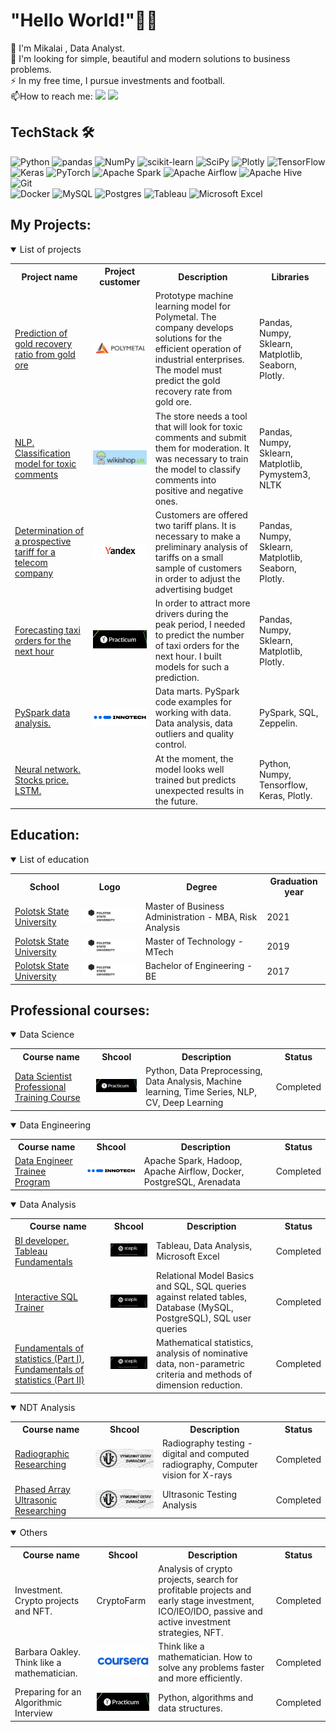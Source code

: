 # "Hello World!"👨‍💻
:wave: I'm Mikalai , Data Analyst.     
:telescope: I'm looking for simple, beautiful and modern solutions to business problems.   
:zap: In my free time, I pursue investments and football.     
:mailbox:How to reach me:  <a href="https://linkedin.com/in/mikalai-rozum-b6b068235"><img src="https://img.shields.io/badge/-mikalai.rozum-0077B5?style=flat&logo=Linkedin&logoColor=white"/></a>
<a href="mikalai.rozum@gmail.com"><img src="https://img.shields.io/badge/-mikalai.rozum@gmail.com-D14836?style=flat&logo=Gmail&logoColor=white"/></a>
## TechStack 🛠️
![Python](https://img.shields.io/static/v1?style=for-the-badge&message=Python&color=3776AB&logo=Python&logoColor=FFFFFF&label=)
![pandas](https://img.shields.io/static/v1?style=for-the-badge&message=pandas&color=150458&logo=pandas&logoColor=FFFFFF&label=)
![NumPy](https://img.shields.io/static/v1?style=for-the-badge&message=NumPy&color=013243&logo=NumPy&logoColor=FFFFFF&label=)
![scikit-learn](https://img.shields.io/badge/scikit--learn-%23F7931E.svg?style=for-the-badge&logo=scikit-learn&logoColor=white)
![SciPy](https://img.shields.io/badge/SciPy-%230C55A5.svg?style=for-the-badge&logo=scipy&logoColor=%white)
![Plotly](https://img.shields.io/badge/Plotly-%233F4F75.svg?style=for-the-badge&logo=plotly&logoColor=white)
![TensorFlow](https://img.shields.io/badge/TensorFlow-%23FF6F00.svg?style=for-the-badge&logo=TensorFlow&logoColor=white)
![Keras](https://img.shields.io/badge/Keras-%23D00000.svg?style=for-the-badge&logo=Keras&logoColor=white)
![PyTorch](https://img.shields.io/badge/PyTorch-%23EE4C2C.svg?style=for-the-badge&logo=PyTorch&logoColor=white)
![Apache Spark](https://img.shields.io/static/v1?style=for-the-badge&message=Apache+Spark&color=E25A1C&logo=Apache+Spark&logoColor=FFFFFF&label=)
![Apache Airflow](https://img.shields.io/static/v1?style=for-the-badge&message=Apache+Airflow&color=017CEE&logo=Apache+Airflow&logoColor=FFFFFF&label=)
![Apache Hive](https://img.shields.io/static/v1?style=for-the-badge&message=Apache+Hive&color=222222&logo=Apache+Hive&logoColor=FDEE21&label=)
![Git](https://img.shields.io/static/v1?style=for-the-badge&message=Git&color=F05032&logo=Git&logoColor=FFFFFF&label=)\
![Docker](https://img.shields.io/static/v1?style=for-the-badge&message=Docker&color=2496ED&logo=Docker&logoColor=FFFFFF&label=)
![MySQL](https://img.shields.io/badge/mysql-%2300f.svg?style=for-the-badge&logo=mysql&logoColor=white)
![Postgres](https://img.shields.io/badge/postgres-%23316192.svg?style=for-the-badge&logo=postgresql&logoColor=white)
![Tableau](https://img.shields.io/static/v1?style=for-the-badge&message=Tableau&color=E97627&logo=Tableau&logoColor=FFFFFF&label=)
![Microsoft Excel](https://img.shields.io/static/v1?style=for-the-badge&message=Microsoft+Excel&color=217346&logo=Microsoft+Excel&logoColor=FFFFFF&label=)

## My Projects:
<details open>
  <summary>List of projects</summary>
<table>
<tr>
  <th>Project name</th>
  <th>Project customer</th>
  <th>Description</th>
  <th>Libraries</th>
</tr> 

<tr>
  <td><a href = "https://github.com/MikalaiRozum/Gold_recovery_model">Prediction of gold recovery ratio from gold ore</a></td>
  <td><img src="https://github.com/MikalaiRozum/Brand/blob/main/Polymetal1.jpg" alt=""></td>
  <td>Prototype machine learning model for Polymetal. The company develops solutions for the efficient operation of industrial enterprises. The model must predict the gold recovery rate from gold ore.</td>
  <td>Pandas, Numpy, Sklearn, Matplotlib, Seaborn, Plotly.</td>
</tr>
<tr>
  <td><a href = "https://github.com/MikalaiRozum/NLP_stop_words">NLP. Classification model for toxic comments</a></td>
  <td><img src="https://github.com/MikalaiRozum/Brand/blob/main/wikishop.png" alt=""></td>
  <td>The store needs a tool that will look for toxic comments and submit them for moderation. It was necessary to train the model to classify comments into positive and negative ones.</td>
  <td>Pandas, Numpy, Sklearn, Matplotlib, Pymystem3, NLTK</td>
</tr>
<tr>
  <td><a href = "https://github.com/MikalaiRozum/Telecommunication_services">Determination of a prospective tariff for a telecom company</a></td>
  <td><img src="https://github.com/MikalaiRozum/Brand/blob/main/yandex2.jpg" alt=""></td>
  <td>Customers are offered two tariff plans. It is necessary to make a preliminary analysis of tariffs on a small sample of customers in order to adjust the advertising budget</td>
  <td>Pandas, Numpy, Sklearn, Matplotlib, Seaborn, Plotly.</td>
</tr>
<tr>
  <td><a href = "https://github.com/MikalaiRozum/Time_series_forecasting_taxi">Forecasting taxi orders for the next hour</a></td>
  <td><img src="https://github.com/MikalaiRozum/Brand/blob/main/YandexP.jpg" alt=""></td>
  <td>In order to attract more drivers during the peak period, I needed to predict the number of taxi orders for the next hour. I built models for such a prediction.</td>
  <td>Pandas, Numpy, Sklearn, Matplotlib, Plotly.</td>
</tr>
<tr>
  <td><a href = "https://github.com/MikalaiRozum/PySpark_My_code">PySpark data analysis.</a></td>
  <td><img src="https://github.com/MikalaiRozum/Brand/blob/main/innotech.jpg" alt=""></td>
  <td>Data marts. PySpark code examples for working with data. Data analysis, data outliers and quality control.</td>
  <td>PySpark, SQL, Zeppelin.</td>
</tr>
<tr>
  <td><a href = "https://github.com/MikalaiRozum/stocks_price_LSTM_basic">Neural network. Stocks price. LSTM.</a></td>
  <td></td>
  <td>At the moment, the model looks well trained but predicts unexpected results in the future.</td>
  <td>Python, Numpy, Tensorflow, Keras, Plotly.</td>
</tr>
</table>
</details>
  
## Education:
<details open>
  <summary>List of education</summary>
<table>
<tr>
  <th>School</th>
  <th>Logo</th>
  <th>Degree</th>
  <th>Graduation year</th>
</tr> 
<tr>
  <td><a href = "https://www.psu.by/en/university/master-s-programmes/business-administration">Polotsk State University</a></td>
  <td><img src="https://github.com/MikalaiRozum/Brand/blob/main/PSU1.jpg" alt=""></td>
  <td>Master of Business Administration - MBA, Risk Analysis</td>
  <td>2021</td>
</tr> 
<tr>
  <td><a href = "https://https://www.psu.by/en/">Polotsk State University</a></td>
  <td><img src="https://github.com/MikalaiRozum/Brand/blob/main/PSU1.jpg" alt=""></td>
  <td>Master of Technology - MTech</td>
  <td>2019</td>
</tr> 
<tr>
  <td><a href = "https://https://www.psu.by/en/">Polotsk State University</a></td>
  <td><img src="https://github.com/MikalaiRozum/Brand/blob/main/PSU1.jpg" alt=""></td>
  <td>Bachelor of Engineering - BE</td>
  <td>2017</td>
</tr> 
</table>
</details>

## Professional courses:
<details open>
  <summary>Data Science</summary>
<table>
<tr>
  <th>Course name</th>
  <th>Shcool</th>
  <th>Description</th>
  <th>Status</th>
</tr> 
<tr>
  <td><a href = "https://practicum.yandex.ru/data-scientist/">Data Scientist Professional Training Course</a></td>
  <td><img src="https://github.com/MikalaiRozum/Brand/blob/main/YandexP.jpg" alt=""></td>
  <td>Python, Data Preprocessing, Data Analysis, Machine learning, Time Series, NLP, CV, Deep Learning</td>
  <td>Completed</td>
</tr>
</table>
</details>

<details open>
  <summary>Data Engineering</summary>
<table>
<tr>
  <th>Course name</th>
  <th>Shcool</th>
  <th>Description</th>
  <th>Status</th>
</tr> 
<tr>
  <td><a href = "https://inno.tech/">Data Engineer Trainee Program</a></td>
  <td><img src="https://github.com/MikalaiRozum/Brand/blob/main/innotech.jpg" alt=""></td>
  <td>Apache Spark, Hadoop, Apache Airflow, Docker, PostgreSQL, Arenadata</td>
  <td>Completed</td>
</tr>
</table>
</details>

<details open>
  <summary>Data Analysis</summary>
<table>
<tr>
  <th>Course name</th>
  <th>Shcool</th>
  <th>Description</th>
  <th>Status</th>
</tr> 
<tr>
  <td><a href = "https://stepik.org/course/56280/syllabus">BI developer. Tableau Fundamentals</a></td>
  <td><img src="https://github.com/MikalaiRozum/Brand/blob/main/Stepik.jpg" alt=""></td>
  <td>Tableau, Data Analysis, Microsoft Excel</td>
  <td>Completed</td>
</tr>
<tr>
  <td><a href = "https://stepik.org/course/63054/syllabus">Interactive SQL Trainer</a></td>
  <td><img src="https://github.com/MikalaiRozum/Brand/blob/main/Stepik.jpg" alt=""></td>
  <td>Relational Model Basics and SQL, SQL queries against related tables, Database (MySQL, PostgreSQL), SQL user queries</td>
  <td>Completed</td>
</tr>
<tr>
  <td><a href = "https://stepik.org/course/76/promo">Fundamentals of statistics (Part I)</a>, <a href = "https://stepik.org/course/524/promo">Fundamentals of statistics (Part II)</a>  </td>
  <td><img src="https://github.com/MikalaiRozum/Brand/blob/main/Stepik.jpg" alt=""></td>
  <td>Mathematical statistics, analysis of nominative data, non-parametric criteria and methods of dimension reduction.</td>
  <td>Completed</td>
</tr>
</table>
</details>

<details open>
  <summary>NDT Analysis</summary>
<table>
<tr>
  <th>Course name</th>
  <th>Shcool</th>
  <th>Description</th>
  <th>Status</th>
</tr> 
<tr>
  <td><a href = "https://github.com/MikalaiRozum/Brand/blob/main/CRT.png">Radiographic Researching</a></td>
  <td><img src="https://github.com/MikalaiRozum/Brand/blob/main/VUZ.EU.png" alt=""></td>
  <td>Radiography testing - digital and computed radiography, Computer vision for X-rays</td>
  <td>Completed</td>
</tr>
<tr>
  <td><a href = "https://github.com/MikalaiRozum/Brand/blob/main/PAUT1.jpg">Phased Array Ultrasonic Researching</a></td>
  <td><img src="https://github.com/MikalaiRozum/Brand/blob/main/VUZ.EU.png" alt=""></td>
  <td>Ultrasonic Testing Analysis </td>
  <td>Completed</td>
</tr>
</table>
</details>

<details open>
  <summary>Others</summary>
<table>
<tr>
  <th>Course name</th>
  <th>Shcool</th>
  <th>Description</th>
  <th>Status</th>
</tr> 
<tr>
  <td>Investment. Crypto projects and NFT.</td>
  <td>CryptoFarm</td>
  <td>Analysis of crypto projects, search for profitable projects and early stage investment, ICO/IEO/IDO, passive and active investment strategies, NFT. </td>
  <td>Completed</td>
</tr>
<tr>
  <td>Barbara Oakley. Think like a mathematician.</td>
  <td><img src="https://github.com/MikalaiRozum/Brand/blob/main/coursera.jpg" alt=""></td>
  <td>Think like a mathematician. How to solve any problems faster and more efficiently. </td>
  <td>Completed</td>
</tr>
<tr>
  <td>Preparing for an Algorithmic Interview</td>
  <td><img src="https://github.com/MikalaiRozum/Brand/blob/main/YandexP.jpg" alt=""></td>
  <td>Python, algorithms and data structures.</td>
  <td>Completed</td>
</tr>
</table>
</details>
